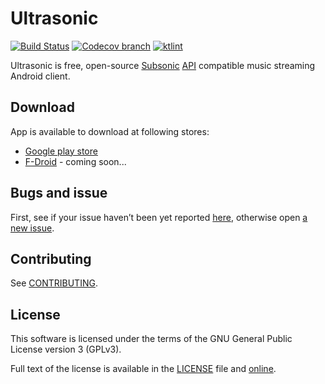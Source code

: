 # Ultrasonic
[![Build Status](https://circleci.com/gh/ultrasonic/ultrasonic/tree/develop.svg?style=shield&circle-token=:circle-token)](https://circleci.com/gh/ultrasonic)
[![Codecov branch](https://img.shields.io/codecov/c/github/ultrasonic/ultrasonic/develop.svg)]()
[![ktlint](https://img.shields.io/badge/code%20style-%E2%9D%A4-FF4081.svg)](https://ktlint.github.io/)

Ultrasonic is free, open-source [Subsonic](http://www.subsonic.org/) [API](http://www.subsonic.org/pages/api.jsp) compatible music streaming Android client.

## Download

App is available to download at following stores: 
 - [Google play store](https://play.google.com/store/apps/details?id=org.moire.ultrasonic)
 - [F-Droid](https://f-droid.org) - coming soon...
 
## Bugs and issue

First, see if your issue haven’t been yet reported [here](https://github.com/ultrasonic/ultrasonic/issues),
otherwise open [a new issue](https://github.com/ultrasonic/ultrasonic/issues/new).

## Contributing

See [CONTRIBUTING](CONTRIBUTING.md).

## License

This software is licensed under the terms of the GNU General Public License version 3 (GPLv3). 

Full text of the license is available in the [LICENSE](LICENSE) file and [online](https://opensource.org/licenses/gpl-3.0.html).
